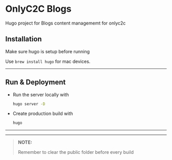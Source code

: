 # OnlyC2C Blogs

Hugo project for Blogs content managememt for onlyc2c

## Installation

Make sure hugo is setup before running

Use `brew install hugo` for mac devices.

***

## Run & Deployment

- Run the server locally with

    ```bash
    hugo server -D
    ```

- Create production build with

    ```bash
    hugo
    ```

***
***

> __NOTE:__
>
> Remember to clear the public folder before every build
